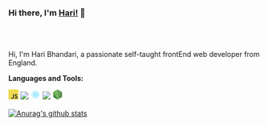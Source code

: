 ### Hi there, I'm [Hari!](https://haribhandari.me) 👋

<br />
<br />

Hi, I'm Hari Bhandari, a passionate self-taught frontEnd web developer from England.


**Languages and Tools:**  

<code><img height="20" src="https://raw.githubusercontent.com/github/explore/80688e429a7d4ef2fca1e82350fe8e3517d3494d/topics/javascript/javascript.png"></code>
<code><img height="20" src="https://classes.engineering.wustl.edu/cse231/core/images/2/26/Java.png"></code>
<code><img height="20" src="https://raw.githubusercontent.com/github/explore/80688e429a7d4ef2fca1e82350fe8e3517d3494d/topics/react/react.png"></code>
<code><img height="20" src="http://www.pngmart.com/files/7/Python-PNG-File.png"></code>
<code><img height="20" src="https://raw.githubusercontent.com/github/explore/80688e429a7d4ef2fca1e82350fe8e3517d3494d/topics/nodejs/nodejs.png"></code>    

<a href="https://github.com/hari-bhandari">
  <img align="center" src="https://github-readme-stats.vercel.app/api?username=hari-bhandari&count_private=true&theme=radical" alt="Anurag's github stats" />
</a>
